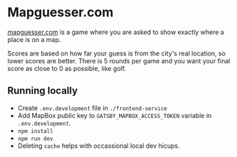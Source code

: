 # Mapguesser.com 

[mapguesser.com](https://www.mapguesser.com/) is a game where you are asked to show exactly where a place is on a map. 

Scores are based on how far your guess is from the city's real location, so lower scores are better. There is 5 rounds per game and you want your final score as close to 0 as possible, like golf.

## Running locally
- Create `.env.development` file in `./frontend-service`
- Add MapBox public key to `GATSBY_MAPBOX_ACCESS_TOKEN` variable in `.env.development`. 
- `npm install`
- `npm run dev`
- Deleting `cache` helps with occassional local dev hicups.